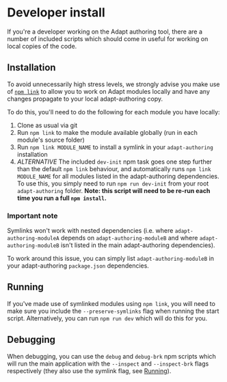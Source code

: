 # Developer install
If you're a developer working on the Adapt authoring tool, there are a number of included scripts which should come in useful for working on local copies of the code.

## Installation
To avoid unnecessarily high stress levels, we strongly advise you make use of [`npm link`](https://docs.npmjs.com/cli/link) to allow you to work on Adapt modules locally and have any changes propagate to your local adapt-authoring copy.

To do this, you'll need to do the following for each module you have locally:
1. Clone as usual via git
2. Run `npm link` to make the module available globally (run in each module's source folder)
3. Run `npm link MODULE_NAME` to install a symlink in your `adapt-authoring` installation
3. _ALTERNATIVE_ The included `dev-init` npm task goes one step further than the default `npm link` behaviour, and automatically runs `npm link MODULE_NAME` for all modules listed in the adapt-authoring dependencies. To use this, you simply need to run `npm run dev-init` from your root `adapt-authoring` folder. **Note: this script will need to be re-run each time you run a full `npm install`.**

### Important note
Symlinks won't work with nested dependencies (i.e. where `adapt-authoring-moduleA` depends on `adapt-authoring-moduleB` and where `adapt-authoring-moduleB` isn't listed in the main adapt-authoring dependencies).

To work around this issue, you can simply list `adapt-authoring-moduleB` in your adapt-authoring `package.json` dependencies.

## Running
If you've made use of symlinked modules using `npm link`, you will need to make sure you include the `--preserve-symlinks` flag when running the start script. Alternatively, you can run `npm run dev` which will do this for you.

## Debugging
When debugging, you can use the `debug` and `debug-brk` npm scripts which will run the main application with the `--inspect` and `--inspect-brk` flags respectively (they also use the symlink flag, see [Running](#Running)).